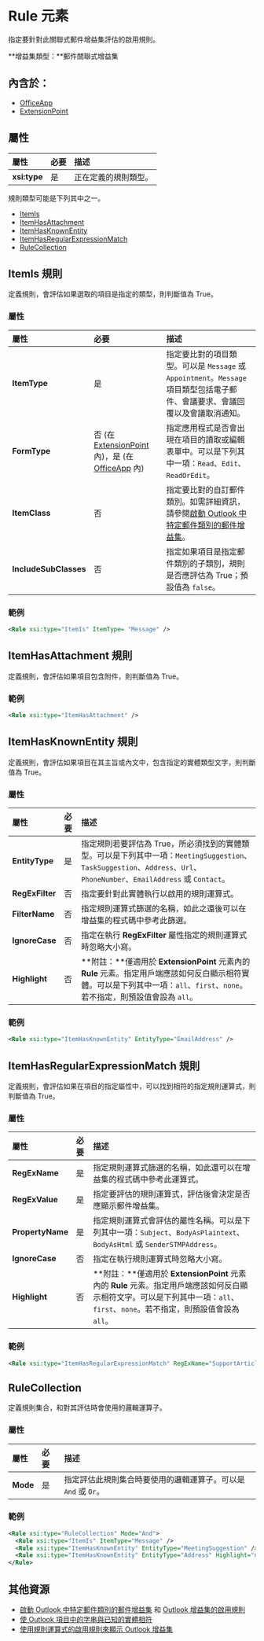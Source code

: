 # <a name="rule-element"></a>Rule 元素

指定要針對此關聯式郵件增益集評估的啟用規則。

 **增益集類型：**郵件關聯式增益集

## <a name="contained-in"></a>內含於：

- [OfficeApp](officeapp.md)
- [ExtensionPoint](extensionpoint.md)

## <a name="attributes"></a>屬性

| 屬性 | 必要 | 描述 |
|:-----|:-----|:-----|
| **xsi:type** | 是 | 正在定義的規則類型。 |

規則類型可能是下列其中之一。

- [ItemIs](#itemis-rule)
- [ItemHasAttachment](#itemhasattachment-rule)
- [ItemHasKnownEntity](#itemhasknownentity-rule)
- [ItemHasRegularExpressionMatch](#itemhasregularexpressionmatch)
- [RuleCollection](#rulecollection)

## <a name="itemis-rule"></a>ItemIs 規則

定義規則，會評估如果選取的項目是指定的類型，則判斷值為 True。

### <a name="attributes"></a>屬性

| 屬性 | 必要 | 描述 |
|:-----|:-----|:-----|
| **ItemType** | 是 | 指定要比對的項目類型。可以是 `Message` 或 `Appointment`。`Message` 項目類型包括電子郵件、會議要求、會議回覆以及會議取消通知。 |
| **FormType** | 否 (在 [ExtensionPoint](extensionpoint.md) 內)，是 (在 [OfficeApp](officeapp.md) 內) | 指定應用程式是否會出現在項目的讀取或編輯表單中。可以是下列其中一項：`Read`、`Edit`、`ReadOrEdit`。 |
| **ItemClass** | 否 | 指定要比對的自訂郵件類別。如需詳細資訊，請參閱[啟動 Outlook 中特定郵件類別的郵件增益集](../../docs/outlook/manifests/activation-rules.md)。 |
| **IncludeSubClasses** | 否 | 指定如果項目是指定郵件類別的子類別，規則是否應評估為 True；預設值為 `false`。 |

### <a name="example"></a>範例

```XML
<Rule xsi:type="ItemIs" ItemType= "Message" />
```

## <a name="itemhasattachment-rule"></a>ItemHasAttachment 規則

定義規則，會評估如果項目包含附件，則判斷值為 True。

### <a name="example"></a>範例

```XML
<Rule xsi:type="ItemHasAttachment" />
```

## <a name="itemhasknownentity-rule"></a>ItemHasKnownEntity 規則

定義規則，會評估如果項目在其主旨或內文中，包含指定的實體類型文字，則判斷值為 True。

### <a name="attributes"></a>屬性

| 屬性 | 必要 | 描述 |
|:-----|:-----|:-----|
| **EntityType** | 是 | 指定規則若要評估為 True，所必須找到的實體類型。可以是下列其中一項：`MeetingSuggestion`、`TaskSuggestion`、`Address`、`Url`、`PhoneNumber`、`EmailAddress` 或 `Contact`。 |
| **RegExFilter** | 否 | 指定要針對此實體執行以啟用的規則運算式。 |
| **FilterName** | 否 | 指定規則運算式篩選的名稱，如此之還後可以在增益集的程式碼中參考此篩選。 |
| **IgnoreCase** | 否 | 指定在執行 **RegExFilter** 屬性指定的規則運算式時忽略大小寫。 |
| **Highlight** | 否 | **附註：**僅適用於 **ExtensionPoint** 元素內的 **Rule** 元素。指定用戶端應該如何反白顯示相符實體。可以是下列其中一項：`all`、`first`、`none`。若不指定，則預設值會設為 `all`。 |

### <a name="example"></a>範例

```XML
<Rule xsi:type="ItemHasKnownEntity" EntityType="EmailAddress" />
```

## <a name="itemhasregularexpressionmatch-rule"></a>ItemHasRegularExpressionMatch 規則

定義規則，會評估如果在項目的指定屬性中，可以找到相符的指定規則運算式，則判斷值為 True。

### <a name="attributes"></a>屬性

| 屬性 | 必要 | 描述 |
|:-----|:-----|:-----|
| **RegExName** | 是 | 指定規則運算式篩選的名稱，如此還可以在增益集的程式碼中參考此運算式。 |
| **RegExValue** | 是 | 指定要評估的規則運算式，評估後會決定是否應顯示郵件增益集。 |
| **PropertyName** | 是 | 指定規則運算式會評估的屬性名稱。可以是下列其中一項：`Subject`、`BodyAsPlaintext`、`BodyAsHtml` 或 `SenderSTMPAddress`。 |
| **IgnoreCase** | 否 | 指定在執行規則運算式時忽略大小寫。 |
| **Highlight** | 否 | **附註：**僅適用於 **ExtensionPoint** 元素內的 **Rule** 元素。指定用戶端應該如何反白顯示相符文字。可以是下列其中一項：`all`、`first`、`none`。若不指定，則預設值會設為 `all`。 |

### <a name="example"></a>範例

```XML
<Rule xsi:type="ItemHasRegularExpressionMatch" RegExName="SupportArticleNumber" RegExValue="(\W|^)kb\d{6}(\W|$)" PropertyName="BodyAsHtml" IgnoreCase="true" />
```

## <a name="rulecollection"></a>RuleCollection

定義規則集合，和對其評估時會使用的邏輯運算子。

### <a name="attributes"></a>屬性

| 屬性 | 必要 | 描述 |
|:-----|:-----|:-----|
| **Mode** | 是 | 指定評估此規則集合時要使用的邏輯運算子。可以是 `And` 或 `Or`。 |

### <a name="example"></a>範例

```XML
<Rule xsi:type="RuleCollection" Mode="And">
  <Rule xsi:type="ItemIs" ItemType="Message" />
  <Rule xsi:type="ItemHasKnownEntity" EntityType="MeetingSuggestion" />
  <Rule xsi:type="ItemHasKnownEntity" EntityType="Address" Highlight="none" />
</Rule>
```

## <a name="additional-resources"></a>其他資源

- [啟動 Outlook 中特定郵件類別的郵件增益集](http://msdn.microsoft.com/library/f464a152-2dff-4fb3-bf98-c1a3639c3e80%28Office.15%29.aspx) 和 [Outlook 增益集的啟用規則](../../docs/outlook/manifests/activation-rules.md#activation-rules-for-outlook-add-ins)
- [使 Outlook 項目中的字串與已知的實體相符](../../docs/outlook/match-strings-in-an-item-as-well-known-entities.md)    
- [使用規則運算式的啟用規則來顯示 Outlook 增益集](../../docs/outlook/use-regular-expressions-to-show-an-outlook-add-in.md)